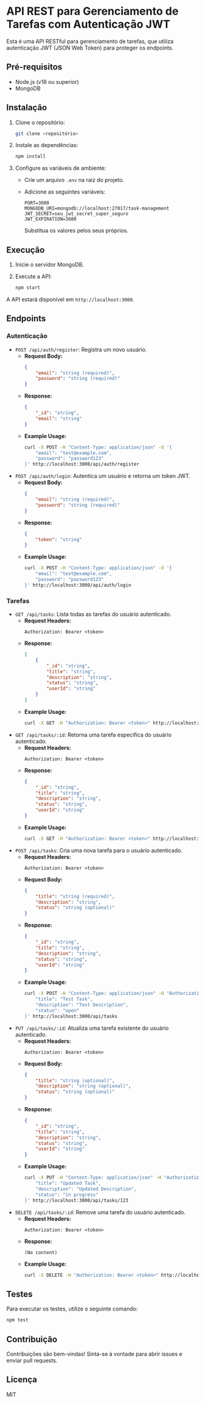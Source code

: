 # API REST para Gerenciamento de Tarefas com Autenticação JWT

Esta é uma API RESTful para gerenciamento de tarefas, que utiliza autenticação JWT (JSON Web Token) para proteger os endpoints.

## Pré-requisitos

*   Node.js (v18 ou superior)
*   MongoDB

## Instalação

1.  Clone o repositório:

    ```bash
    git clone <repositório>
    ```

2.  Instale as dependências:

    ```bash
    npm install
    ```

3.  Configure as variáveis de ambiente:

    *   Crie um arquivo `.env` na raiz do projeto.
    *   Adicione as seguintes variáveis:

        ```
        PORT=3000
        MONGODB_URI=mongodb://localhost:27017/task-management
        JWT_SECRET=seu_jwt_secret_super_seguro
        JWT_EXPIRATION=3600
        ```

        Substitua os valores pelos seus próprios.

## Execução

1.  Inicie o servidor MongoDB.
2.  Execute a API:

    ```bash
    npm start
    ```

A API estará disponível em `http://localhost:3000`.

## Endpoints

### Autenticação

*   `POST /api/auth/register`: Registra um novo usuário.
    *   **Request Body:**
        ```json
        {
            "email": "string (required)",
            "password": "string (required)"
        }
        ```
    *   **Response:**
        ```json
        {
            "_id": "string",
            "email": "string"
        }
        ```
    *   **Example Usage:**
        ```bash
        curl -X POST -H "Content-Type: application/json" -d '{
            "email": "test@example.com",
            "password": "password123"
        }' http://localhost:3000/api/auth/register
        ```
*   `POST /api/auth/login`: Autentica um usuário e retorna um token JWT.
    *   **Request Body:**
        ```json
        {
            "email": "string (required)",
            "password": "string (required)"
        }
        ```
    *   **Response:**
        ```json
        {
            "token": "string"
        }
        ```
    *   **Example Usage:**
        ```bash
        curl -X POST -H "Content-Type: application/json" -d '{
            "email": "test@example.com",
            "password": "password123"
        }' http://localhost:3000/api/auth/login
        ```

### Tarefas

*   `GET /api/tasks`: Lista todas as tarefas do usuário autenticado.
    *   **Request Headers:**
        ```
        Authorization: Bearer <token>
        ```
    *   **Response:**
        ```json
        [
            {
                "_id": "string",
                "title": "string",
                "description": "string",
                "status": "string",
                "userId": "string"
            }
        ]
        ```
    *   **Example Usage:**
        ```bash
        curl -X GET -H "Authorization: Bearer <token>" http://localhost:3000/api/tasks
        ```
*   `GET /api/tasks/:id`: Retorna uma tarefa específica do usuário autenticado.
    *   **Request Headers:**
        ```
        Authorization: Bearer <token>
        ```
    *   **Response:**
        ```json
        {
            "_id": "string",
            "title": "string",
            "description": "string",
            "status": "string",
            "userId": "string"
        }
        ```
    *   **Example Usage:**
        ```bash
        curl -X GET -H "Authorization: Bearer <token>" http://localhost:3000/api/tasks/123
        ```
*   `POST /api/tasks`: Cria uma nova tarefa para o usuário autenticado.
    *   **Request Headers:**
        ```
        Authorization: Bearer <token>
        ```
    *   **Request Body:**
        ```json
        {
            "title": "string (required)",
            "description": "string",
            "status": "string (optional)"
        }
        ```
    *   **Response:**
        ```json
        {
            "_id": "string",
            "title": "string",
            "description": "string",
            "status": "string",
            "userId": "string"
        }
        ```
    *   **Example Usage:**
        ```bash
        curl -X POST -H "Content-Type: application/json" -H "Authorization: Bearer <token>" -d '{
            "title": "Test Task",
            "description": "Test Description",
            "status": "open"
        }' http://localhost:3000/api/tasks
        ```
*   `PUT /api/tasks/:id`: Atualiza uma tarefa existente do usuário autenticado.
    *   **Request Headers:**
        ```
        Authorization: Bearer <token>
        ```
    *   **Request Body:**
        ```json
        {
            "title": "string (optional)",
            "description": "string (optional)",
            "status": "string (optional)"
        }
        ```
    *   **Response:**
        ```json
        {
            "_id": "string",
            "title": "string",
            "description": "string",
            "status": "string",
            "userId": "string"
        }
        ```
    *   **Example Usage:**
        ```bash
        curl -X PUT -H "Content-Type: application/json" -H "Authorization: Bearer <token>" -d '{
            "title": "Updated Task",
            "description": "Updated Description",
            "status": "in progress"
        }' http://localhost:3000/api/tasks/123
        ```
*   `DELETE /api/tasks/:id`: Remove uma tarefa do usuário autenticado.
    *   **Request Headers:**
        ```
        Authorization: Bearer <token>
        ```
    *   **Response:**
        ```
        (No content)
        ```
    *   **Example Usage:**
        ```bash
        curl -X DELETE -H "Authorization: Bearer <token>" http://localhost:3000/api/tasks/123
        ```

## Testes

Para executar os testes, utilize o seguinte comando:

```bash
npm test
```

## Contribuição

Contribuições são bem-vindas! Sinta-se à vontade para abrir issues e enviar pull requests.

## Licença

MIT
